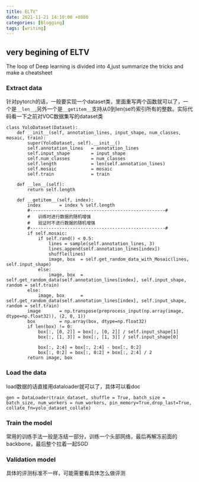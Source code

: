 ```yaml
---
title: ELTV"
date: 2021-11-21 14:10:00 +0800
categories: [Blogging]
tags: [writing]
---
```


## very begining of ELTV

The loop of Deep learning is divided into 4,just summarize the tricks and make a cheatsheet

### Extract data

针对pytorch的话，一般要实现一个dataset类，里面重写两个函数就可以了，一个是`__len__`,另外一个是`__getitem__`支持从0到len(self)索引所有的整数。实际代码看一下之前对VOC数据集写的dataset类

```
class YoloDataset(Dataset):
    def __init__(self, annotation_lines, input_shape, num_classes, mosaic, train):
        super(YoloDataset, self).__init__()
        self.annotation_lines   = annotation_lines
        self.input_shape        = input_shape
        self.num_classes        = num_classes
        self.length             = len(self.annotation_lines)
        self.mosaic             = mosaic
        self.train              = train

    def __len__(self):
        return self.length

    def __getitem__(self, index):
        index       = index % self.length
        #---------------------------------------------------#
        #   训练时进行数据的随机增强
        #   验证时不进行数据的随机增强
        #---------------------------------------------------#
        if self.mosaic:
            if self.rand() < 0.5:
                lines = sample(self.annotation_lines, 3)
                lines.append(self.annotation_lines[index])
                shuffle(lines)
                image, box  = self.get_random_data_with_Mosaic(lines, self.input_shape)
            else:
                image, box  = self.get_random_data(self.annotation_lines[index], self.input_shape, random = self.train)
        else:
            image, box      = self.get_random_data(self.annotation_lines[index], self.input_shape, random = self.train)
        image       = np.transpose(preprocess_input(np.array(image, dtype=np.float32)), (2, 0, 1))
        box         = np.array(box, dtype=np.float32)
        if len(box) != 0:
            box[:, [0, 2]] = box[:, [0, 2]] / self.input_shape[1]
            box[:, [1, 3]] = box[:, [1, 3]] / self.input_shape[0]

            box[:, 2:4] = box[:, 2:4] - box[:, 0:2]
            box[:, 0:2] = box[:, 0:2] + box[:, 2:4] / 2
        return image, box
```

### Load the data

load数据的话直接用dataloader就可以了，具体可以看doc

```
gen = DataLoader(train_dataset, shuffle = True, batch_size = batch_size, num_workers = num_workers, pin_memory=True,drop_last=True, collate_fn=yolo_dataset_collate)
```

### Train the model

常用的训练手法一般是冻结一部分，训练一个头部网络，最后再解冻前面的backbone，最后整个拉着一起SGD

### Validation model

具体的评测标准不一样，可能需要看具体怎么做评测
